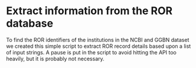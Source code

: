 # Extract information from the ROR database

To find the ROR identifiers of the institutions in the NCBI and GGBN dataset we created this simple script to extract ROR record details based upon a list of input strings.
A pause is put in the script to avoid hitting the API too heavily, but it is probably not necessary.
